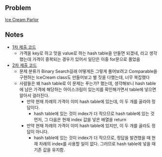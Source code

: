 ## Problem
[Ice Cream Parlor](https://www.hackerrank.com/challenges/icecream-parlor/problem)

## Notes
* [1차 제출 코드](Solution1.java)
    * 가격을 key로 하고 맛을 value로 하는 hash table을 만들면 되겠네, 라고 생각했는데 가격이 중복되는 경우가 있어서 일단은 이중 for문으로 풀었음
* [2차 제출 코드](Solution2.java)
    * 문제 분류가 Binary Search길래 어떻게든 그렇게 풀어보려고 Comparable을 구현하는 IceCream class도 만들어보고 별 짓을 다했는데, 너무 복잡했다
    * 사람들은 왜 hash table로 이 문제는 푸는가? 했는데, 생각해보니 hash table에 남은 가격에 해당하는 아이스크림이 있는지를 확인해가면서 table에 넣으면 알아서 걸러진다.
        * 만약 현재 차례의 가격이 이미 hash table에 있는데, 이 두 개를 골라야 정답이다.
            * hash table에 있는 것이 index가 더 작으므로 hash table에 있는 것 먼저, 그 다음은 현재 index 값을 넣은 배열을 return
        * 만약 현재 차례의 가격이 이미 hash table에 있지만, 이 두 개를 골라도 정답이 아니다.
            * hash table에 있는 것이 index가 더 작으므로, 정답을 발견했을 때 현재 차례의 index를 사용할 일이 없다. 그러므로 hash table에 넣을 때 기존 값을 유지함.
